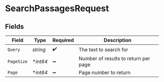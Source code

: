 # SearchPassagesRequest


## Fields

| Field                                | Type                                 | Required                             | Description                          |
| ------------------------------------ | ------------------------------------ | ------------------------------------ | ------------------------------------ |
| `Query`                              | *string*                             | :heavy_check_mark:                   | The text to search for               |
| `PageSize`                           | **int64*                             | :heavy_minus_sign:                   | Number of results to return per page |
| `Page`                               | **int64*                             | :heavy_minus_sign:                   | Page number to return                |
